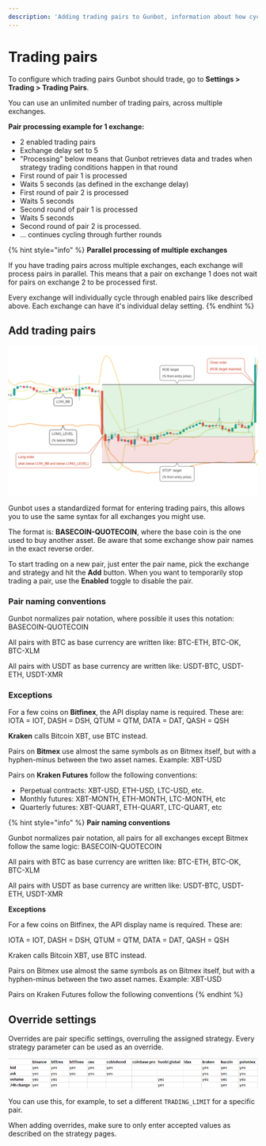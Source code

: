 ```yaml
---
description: 'Adding trading pairs to Gunbot, information about how cycling works.'
---
```


# Trading pairs

To configure which trading pairs Gunbot should trade, go to **Settings &gt; Trading &gt; Trading Pairs**.

You can use an unlimited number of trading pairs, across multiple exchanges.

**Pair processing example for 1 exchange:**

* 2 enabled trading pairs
* Exchange delay set to 5
* "Processing" below means that Gunbot retrieves data and trades when strategy trading conditions happen in that round
* First round of pair 1 is processed
* Waits 5 seconds \(as defined in the exchange delay\)
* First round of pair 2 is processed
* Waits 5 seconds
* Second round of pair 1 is processed
* Waits 5 seconds
* Second round of pair 2 is processed.
* ... continues cycling through further rounds

{% hint style="info" %}
**Parallel processing of multiple exchanges**

If you have trading pairs across multiple exchanges, each exchange will process pairs in parallel. This means that a pair on exchange 1 does not wait for pairs on exchange 2 to be processed first.

Every exchange will individually cycle through enabled pairs like described above. Each exchange can have it's individual delay setting.
{% endhint %}

## Add trading pairs

![](../../.gitbook/assets/image%20%2851%29.png)

Gunbot uses a standardized format for entering trading pairs, this allows you to use the same syntax for all exchanges you might use.

The format is: **BASECOIN-QUOTECOIN**, where the base coin is the one used to buy another asset. Be aware that some exchange show pair names in the exact reverse order.

To start trading on a new pair, just enter the pair name, pick the exchange and strategy and hit the **Add** button. When you want to temporarily stop trading a pair, use the **Enabled** toggle to disable the pair.

### Pair naming conventions

Gunbot normalizes pair notation, where possible it uses this notation: BASECOIN-QUOTECOIN

All pairs with BTC as base currency are written like: BTC-ETH, BTC-OK, BTC-XLM

All pairs with USDT as base currency are written like: USDT-BTC, USDT-ETH, USDT-XMR

### Exceptions

For a few coins on **Bitfinex**, the API display name is required. These are: IOTA = IOT, DASH = DSH, QTUM = QTM, DATA = DAT, QASH = QSH

**Kraken** calls Bitcoin XBT, use BTC instead.

Pairs on **Bitmex** use almost the same symbols as on Bitmex itself, but with a hyphen-minus between the two asset names. Example: XBT-USD

Pairs on **Kraken Futures** follow the following conventions:

* Perpetual contracts: XBT-USD, ETH-USD, LTC-USD, etc.
* Monthly futures: XBT-MONTH, ETH-MONTH, LTC-MONTH, etc
* Quarterly futures: XBT-QUART, ETH-QUART, LTC-QUART, etc

{% hint style="info" %}
**Pair naming conventions**

Gunbot normalizes pair notation, all pairs for all exchanges except Bitmex follow the same logic: BASECOIN-QUOTECOIN

All pairs with BTC as base currency are written like: BTC-ETH, BTC-OK, BTC-XLM

All pairs with USDT as base currency are written like: USDT-BTC, USDT-ETH, USDT-XMR

**Exceptions**

For a few coins on Bitfinex, the API display name is required. These are:

IOTA = IOT, DASH = DSH, QTUM = QTM, DATA = DAT, QASH = QSH

Kraken calls Bitcoin XBT, use BTC instead.

Pairs on Bitmex use almost the same symbols as on Bitmex itself, but with a hyphen-minus between the two asset names. Example: XBT-USD

Pairs on Kraken Futures follow the following conventions
{% endhint %}

## Override settings

Overrides are pair specific settings, overruling the assigned strategy. Every strategy parameter can be used as an override.

![](../../.gitbook/assets/image%20%2830%29.png)

You can use this, for example, to set a different `TRADING_LIMIT` for a specific pair.

When adding overrides, make sure to only enter accepted values as described on the strategy pages.

